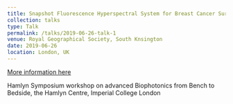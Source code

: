 ```yaml
---
title: Snapshot Fluorescence Hyperspectral System for Breast Cancer Surgery Guidance
collection: talks
type: Talk
permalink: /talks/2019-06-26-talk-1
venue: Royal Geographical Society, South Knsington
date: 2019-06-26
location: London, UK
---
```


[More information here](https://www.ukras.org/hamlyn/workshops/advanced-biophotonics-from-bench-to-bedside/)

Hamlyn Symposium workshop on advanced Biophotonics from Bench to Bedside, the Hamlyn Centre, Imperial College London    
